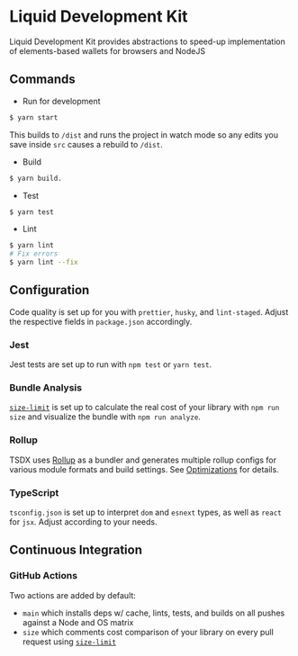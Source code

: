 # Liquid Development Kit
Liquid Development Kit provides abstractions to speed-up implementation of elements-based wallets for browsers and NodeJS


## Commands

* Run for development

```bash
$ yarn start
```

This builds to `/dist` and runs the project in watch mode so any edits you save inside `src` causes a rebuild to `/dist`.

* Build 

```bash
$ yarn build.
```

* Test

```bash
$ yarn test
```

* Lint 

```bash
$ yarn lint
# Fix errors
$ yarn lint --fix
```

## Configuration

Code quality is set up for you with `prettier`, `husky`, and `lint-staged`. Adjust the respective fields in `package.json` accordingly.

### Jest

Jest tests are set up to run with `npm test` or `yarn test`.

### Bundle Analysis

[`size-limit`](https://github.com/ai/size-limit) is set up to calculate the real cost of your library with `npm run size` and visualize the bundle with `npm run analyze`.

### Rollup

TSDX uses [Rollup](https://rollupjs.org) as a bundler and generates multiple rollup configs for various module formats and build settings. See [Optimizations](#optimizations) for details.

### TypeScript

`tsconfig.json` is set up to interpret `dom` and `esnext` types, as well as `react` for `jsx`. Adjust according to your needs.

## Continuous Integration

### GitHub Actions

Two actions are added by default:

- `main` which installs deps w/ cache, lints, tests, and builds on all pushes against a Node and OS matrix
- `size` which comments cost comparison of your library on every pull request using [`size-limit`](https://github.com/ai/size-limit)